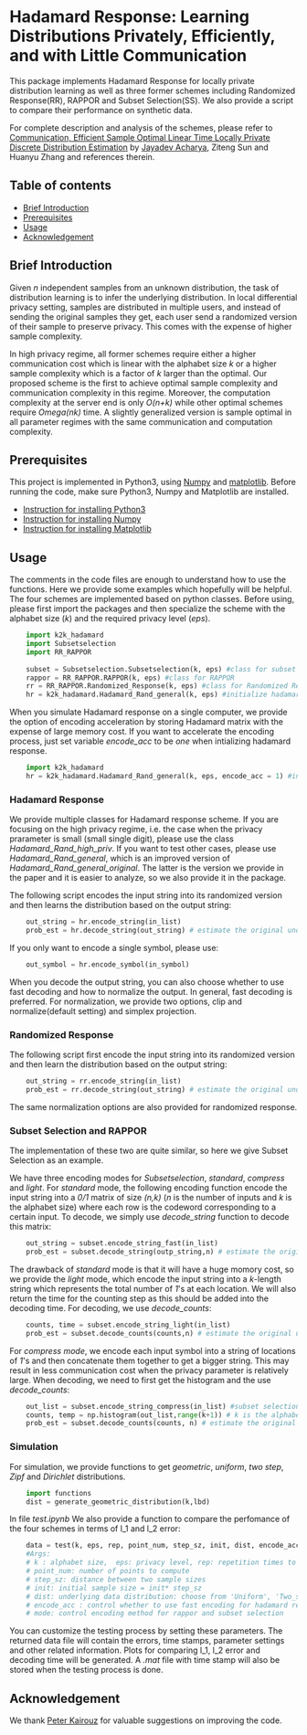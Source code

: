 # Hadamard Response: Learning Distributions Privately, Efficiently, and with Little Communication
This package implements Hadamard Response for locally private distribution learning as well as three former schemes including Randomized Response(RR), RAPPOR and Subset Selection(SS). We also provide a script to compare their performance on synthetic data.

For complete description and analysis of the schemes, please refer to [Communication, Efficient Sample Optimal Linear Time Locally Private Discrete Distribution Estimation](https://arxiv.org/abs/1802.04705) by [Jayadev Acharya](http://people.ece.cornell.edu/acharya/), Ziteng Sun and Huanyu Zhang and references therein.


## Table of contents
* [Brief Introduction](#brief-introduction)
* [Prerequisites](#prerequisites)
* [Usage](#usage)
* [Acknowledgement](#acknowledgement)


## Brief Introduction

Given *n* independent samples from an unknown distribution, the task of distribution learning is to infer the underlying distribution. In local differential privacy setting, samples are distributed in multiple users, and instead of sending the original samples they get, each user send a randomized version of their sample to preserve privacy. This comes with the expense of higher sample complexity.

In high privacy regime, all former schemes require either a higher communication cost which is linear with the alphabet size *k* or a higher sample complexity which is a factor of *k* larger than the optimal. Our proposed scheme is the first to achieve optimal sample complexity and communication complexity in this regime. Moreover, the computation complexity at the server end is only *O(n+k)* while other optimal schemes require *Omega(nk)* time. A slightly generalized version is sample optimal in all parameter regimes with the same communication and computation complexity.


## Prerequisites

This project is implemented in Python3, using [Numpy](http://www.numpy.org) and [matplotlib](https://matplotlib.org/index.html). Before running the code, make sure Python3, Numpy and Matplotlib are installed.

* [Instruction for installing Python3](https://docs.python.org/3/using/index.html)
* [Instruction for installing Numpy](https://www.scipy.org/install.html)
* [Instruction for installing Matplotlib](https://matplotlib.org/users/installing.html) 

## Usage

The comments in the code files are enough to understand how to use the functions. Here we provide some examples which hopefully will be helpful. The four schemes are implemented based on python classes. Before using, please first import the packages and then specialize the scheme with the alphabet size (*k*) and the required privacy level (*eps*).

```python
    import k2k_hadamard
    import Subsetselection
    import RR_RAPPOR
    
    subset = Subsetselection.Subsetselection(k, eps) #class for subset selection algorithm
    rappor = RR_RAPPOR.RAPPOR(k, eps) #class for RAPPOR
    rr = RR_RAPPOR.Randomized_Response(k, eps) #class for Randomized Response
    hr = k2k_hadamard.Hadamard_Rand_general(k, eps) #initialize hadamard response
```
When you simulate Hadamard response on a single computer, we provide the option of encoding acceleration by storing Hadamard matrix with the expense of large memory cost. If you want to accelerate the encoding process, just set variable *encode_acc* to be *one* when intializing hadamard response.

```python
    import k2k_hadamard
    hr = k2k_hadamard.Hadamard_Rand_general(k, eps, encode_acc = 1) #initialize hadamard response
```

### Hadamard Response
We provide multiple classes for Hadamard response scheme. If you are focusing on the high privacy regime, i.e. the case when the privacy prarameter is small (small single digit), please use the class *Hadamard_Rand_high_priv*. If you want to test other cases, please use *Hadamard_Rand_general*, which is an improved version of *Hadamard_Rand_general_original*. The latter is the version we provide in the paper and it is easier to analyze, so we also provide it in the package.

The following script encodes the input string into its randomized version and then learns the distribution based on the output string:
```python
    out_string = hr.encode_string(in_list)
    prob_est = hr.decode_string(out_string) # estimate the original underlying distribution
```

If you only want to encode a single symbol, please use:

```python
    out_symbol = hr.encode_symbol(in_symbol)
```

When you decode the output string, you can also choose whether to use fast decoding and how to normalize the output. In general, fast decoding is preferred. For normalization, we provide two options, clip and normalize(default setting) and simplex projection.

### Randomized Response

The following script first encode the input string into its randomized version and then learn the distribution based on the output string:
```python
    out_string = rr.encode_string(in_list)
    prob_est = rr.decode_string(out_string) # estimate the original underlying distribution
```
The same normalization options are also provided for randomized response.


### Subset Selection and RAPPOR
The implementation of these two are quite similar, so here we give Subset Selection as an example.

We have three encoding modes for *Subsetselection*, *standard*, *compress* and *light*. For *standard* mode, the following encoding function encode the input string into a *0/1* matrix of size *(n,k)* (*n* is the number of inputs and *k* is the alphabet size) where each row is the codeword corresponding to a certain input. To decode, we simply use *decode_string* function to decode this matrix:

```python
    out_string = subset.encode_string_fast(in_list) 
    prob_est = subset.decode_string(outp_string,n) # estimate the original underlying distribution
```


The drawback of *standard* mode is that it will have a huge momory cost, so we provide the *light* mode, which encode the input string into a *k*-length string which represents the total number of *1*'s at each location. We will also return the time for the counting step as this should be added into the decoding time. For decoding, we use *decode_counts*:

```python
    counts, time = subset.encode_string_light(in_list) 
    prob_est = subset.decode_counts(counts,n) # estimate the original underlying distribution
```

For *compress mode*, we encode each input symbol into a string of locations of *1*'s and then concatenate them together to get a bigger string. This may result in less communication cost when the privacy parameter is relatively large. When decoding, we need to first get the histogram and the use *decode_counts*:

```python
    out_list = subset.encode_string_compress(in_list) #subset selection
    counts, temp = np.histogram(out_list,range(k+1)) # k is the alphabet size
    prob_est = subset.decode_counts(counts, n) # estimate the original underlying distribution
```


### Simulation

For simulation, we provide functions to get *geometric*, *uniform*, *two step*, *Zipf* and *Dirichlet* distributions.


```python
    import functions
    dist = generate_geometric_distribution(k,lbd)
```

In file *test.ipynb* We also provide a function to compare the perfomance of the four schemes in terms of l_1 and l_2 error:

```python
    data = test(k, eps, rep, point_num, step_sz, init, dist, encode_acc = 1, encode_mode = 0)
    #Args:
    # k : alphabet size,  eps: privacy level, rep: repetition times to compute a point
    # point_num: number of points to compute
    # step_sz: distance between two sample sizes
    # init: initial sample size = init* step_sz
    # dist: underlying data distribution: choose from 'Uniform', 'Two_steps', 'Zipf', 'Dirchlet', 'Geometric'
    # encode_acc : control whether to use fast encoding for hadamard responce
    # mode: control encoding method for rappor and subset selection
```
You can customize the testing process by setting these parameters. The returned data file will contain the errors, time stamps, parameter settings and other related information. Plots for comparing l_1, l_2 error and decoding time will be generated. A *.mat* file with time stamp will also be stored when the testing process is done.

## Acknowledgement

We thank [Peter Kairouz](https://web.stanford.edu/~kairouzp/) for valuable suggestions on improving the code.

